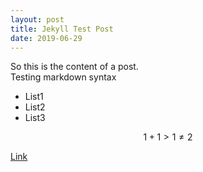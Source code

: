 ```yaml
---
layout: post
title: Jekyll Test Post
date: 2019-06-29
---
```


So this is the content of a post.  
Testing markdown syntax
- List1
- List2
- List3

$$1 + 1 > 1 \ne 2$$

[Link](google.com)
